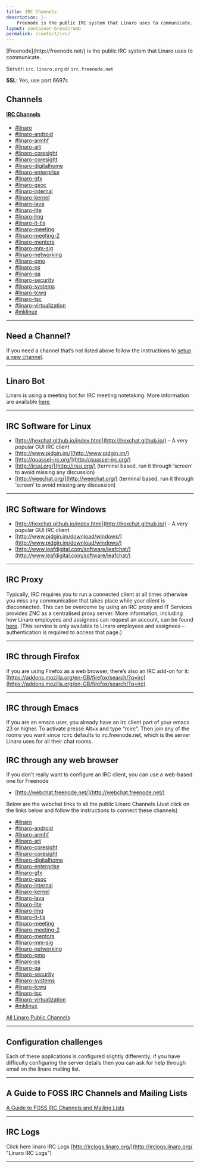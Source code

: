 ```yaml
---
title: IRC Channels
description: |-
    Freenode is the public IRC system that Linaro uses to communicate. Listing of all the IRC channels that Linaro uses to communicate.
layout: container-breadcrumb
permalink: /contact/irc/
---
```


<div class="row no-padding">
<div class="col-xs-12 text-center" markdown="1">
[Freenode](http://freenode.net/) is the public IRC system that Linaro uses to communicate.

Server: `irc.linaro.org` or `irc.freenode.net`

__SSL__: Yes, use port 6697s

## Channels

</div>
</div>
<div class="row no-padding">
<div class="col-xs-12">
<div class="panel-group" id="accordion" role="tablist" aria-multiselectable="true">
  <div class="panel panel-default">
    <div class="panel-heading" role="tab" id="headingOne">
      <h4 class="panel-title">
        <a role="button" data-toggle="collapse" data-parent="#accordion" href="#collapseOne" aria-expanded="true" aria-controls="collapseOne">
          IRC Channels
        </a>
      </h4>
    </div>
    <div id="collapseOne" class="panel-collapse collapse in" role="tabpanel" aria-labelledby="headingOne">
      <div class="panel-body">
        <ul class="list-group">
            <a href="irc://irc.freenode.net:+6697/linaro">
                <li class="list-group-item">#linaro</li>
            </a>
            <a href="irc://irc.freenode.net:+6697/linaro-android">
                <li class="list-group-item">#linaro-android </li>
            </a>
            <a href="irc://irc.freenode.net:+6697/linaro-armhf">
                <li class="list-group-item">#linaro-armhf</li>
            </a>
            <a href="irc://irc.freenode.net:+6697/linaro-art">
                <li class="list-group-item">#linaro-art</li>
            </a>
            <a href="irc://irc.freenode.net:+6697/linaro-coresight">
                <li class="list-group-item">#linaro-coresight</li>
            </a>
            <a href="irc://irc.freenode.net:+6697/linaro-coresight">
                <li class="list-group-item">#linaro-coresight</li>
            </a>
            <a href="irc://irc.freenode.net:+6697/linaro-digitalhome">
                <li class="list-group-item">#linaro-digitalhome</li>
            </a>
            <a href="irc://irc.freenode.net:+6697/linaro-enterprise">
                <li class="list-group-item">#linaro-enterprise</li>
            </a>
            <a href="irc://irc.freenode.net:+6697/linaro-gfx">
                <li class="list-group-item">#linaro-gfx</li>
            </a>
            <a href="irc://irc.freenode.net:+6697/linaro-gsoc">
                <li class="list-group-item">#linaro-gsoc</li>
            </a>
            <a href="irc://irc.freenode.net:+6697/linaro-internal">
                <li class="list-group-item">#linaro-internal</li>
            </a>
            <a href="irc://irc.freenode.net:+6697/linaro-kernel">
                <li class="list-group-item">#linaro-kernel</li>
            </a>
            <a href="irc://irc.freenode.net:+6697/linaro-lava">
                <li class="list-group-item">#linaro-lava</li>
            </a>
            <a href="irc://irc.freenode.net:+6697/linaro-lite">
                <li class="list-group-item">#linaro-lite</li>
            </a>
            <a href="irc://irc.freenode.net:+6697/linaro-lmg">
                <li class="list-group-item">#linaro-lmg</li>
            </a>
            <a href="irc://irc.freenode.net:+6697/linaro-lt-tls">
                <li class="list-group-item">#linaro-lt-tls</li>
            </a>
            <a href="irc://irc.freenode.net:+6697/linaro-meeting">
                <li class="list-group-item">#linaro-meeting </li>
            </a>
            <a href="irc://irc.freenode.net:+6697/linaro-meeting-2">
                <li class="list-group-item">#linaro-meeting-2</li>
            </a>
            <a href="irc://irc.freenode.net:+6697/linaro-mentors">
                <li class="list-group-item">#linaro-mentors</li>
            </a>
            <a href="irc://irc.freenode.net:+6697/linaro-mm-sig">
                <li class="list-group-item">#linaro-mm-sig</li>
            </a>
            <a href="irc://irc.freenode.net:+6697/linaro-networking">
                <li class="list-group-item">#linaro-networking</li>
            </a>
            <a href="irc://irc.freenode.net:+6697/linaro-pmo">
                <li class="list-group-item">#linaro-pmo</li>
            </a>
            <a href="irc://irc.freenode.net:+6697/linaro-ps">
                <li class="list-group-item">#linaro-ps</li>
            </a>
            <a href="irc://irc.freenode.net:+6697/linaro-qa">
                <li class="list-group-item">#linaro-qa</li>
            </a>
            <a href="irc://irc.freenode.net:+6697/linaro-security">
                <li class="list-group-item">#linaro-security</li>
            </a>
            <a href="irc://irc.freenode.net:+6697/linaro-systems">
                <li class="list-group-item">#linaro-systems</li>
            </a>
            <a href="irc://irc.freenode.net:+6697/linaro-tcwg">
                <li class="list-group-item">#linaro-tcwg</li>
            </a>
            <a href="irc://irc.freenode.net:+6697/linaro-tsc">
                <li class="list-group-item">#linaro-tsc</li>
            </a>
            <a href="irc://irc.freenode.net:+6697/linaro-virtualization">
                <li class="list-group-item">#linaro-virtualization</li>
            </a>
            <a href="irc://irc.freenode.net:+6697/mklinux">
                <li class="list-group-item">#mklinux</li>
            </a>
        </ul>
      </div>
    </div>
  </div>
</div>

</div>

* * *

<div class="row no-padding">

<div class="col-sm-6" markdown="1">

## Need a Channel?
If you need a channel that’s not listed above follow the instructions to [setup a new channel](https://wiki.linaro.org/GettingInvolved/IRC/channelsetup).

* * *

## Linaro Bot

Linaro is using a meeting bot for IRC meeting notetaking. More information are available [here](https://wiki.linaro.org/Resources/HowTo/LinaroBot)

* * *

## IRC Software for Linux

*   [http://hexchat.github.io/index.html](http://hexchat.github.io/) – A very popular GUI IRC client
*   [http://www.pidgin.im/](http://www.pidgin.im/)
*   [http://quassel-irc.org/](http://quassel-irc.org/)
*   [http://irssi.org/](http://irssi.org/) (terminal based, run it through ‘screen’ to avoid missing any discussion)
*   [http://weechat.org/](http://weechat.org/) (terminal based, run it through ‘screen’ to avoid missing any discussion)

* * *

## IRC Software for Windows

*   [http://hexchat.github.io/index.html](http://hexchat.github.io/) – A very popular GUI IRC client
*   [http://www.pidgin.im/download/windows/](http://www.pidgin.im/download/windows/)
*   [http://www.leafdigital.com/software/leafchat/](http://www.leafdigital.com/software/leafchat/)

* * *

## IRC Proxy

Typically, IRC requires you to run a connected client at all times otherwise you miss any communication that takes place while your client is disconnected. This can be overcome by using an IRC proxy and IT Services provides ZNC as a centralised proxy server. More information, including how Linaro employees and assignees can request an account, can be found [here](https://collaborate.linaro.org/pages/viewpage.action?pageId=6717578). (This service is only available to Linaro employees and assignees – authentication is required to access that page.)

* * *

## IRC through Firefox

If you are using Firefox as a web browser, there’s also an IRC add-on for it: [https://addons.mozilla.org/en-GB/firefox/search/?q=irc](https://addons.mozilla.org/en-GB/firefox/search/?q=irc)

* * *

## IRC through Emacs

If you are an emacs user, you already have an irc client part of your emacs 23 or higher. To activate presse Alt+x and type “rcirc”. Then join any of the rooms you want since rcirc defaults to irc.freenode.net, which is the server Linaro uses for all their chat rooms.

</div>
<div class="col-sm-6" markdown="1">

## IRC through any web browser

<!-- <div class="well well-lg irc" class="lazyload" data-bg="/assets/images/content/the-lounge.svg">ircproxy.linaro.org</div> -->

If you don’t really want to configure an IRC client, you can use a web-based one for Freenode

*   [http://webchat.freenode.net/](http://webchat.freenode.net/)

Below are the webchat links to all the public Linaro Channels (Just click on the links below and follow the instructions to connect these channels)

<ul class="list-group">
    <a href="http://webchat.freenode.net?channels=linaro">
        <li class="list-group-item">#linaro</li>
    </a>
    <a href="http://webchat.freenode.net?channels=linaro-android">
        <li class="list-group-item">#linaro-android </li>
    </a>
    <a href="http://webchat.freenode.net?channels=linaro-armhf">
        <li class="list-group-item">#linaro-armhf</li>
    </a>
    <a href="http://webchat.freenode.net?channels=linaro-art">
        <li class="list-group-item">#linaro-art</li>
    </a>
    <a href="http://webchat.freenode.net?channels=linaro-coresight">
        <li class="list-group-item">#linaro-coresight</li>
    </a>
    <a href="http://webchat.freenode.net?channels=linaro-coresight">
        <li class="list-group-item">#linaro-coresight</li>
    </a>
    <a href="http://webchat.freenode.net?channels=linaro-digitalhome">
        <li class="list-group-item">#linaro-digitalhome</li>
    </a>
    <a href="http://webchat.freenode.net?channels=linaro-enterprise">
        <li class="list-group-item">#linaro-enterprise</li>
    </a>
    <a href="http://webchat.freenode.net?channels=linaro-gfx">
        <li class="list-group-item">#linaro-gfx</li>
    </a>
    <a href="http://webchat.freenode.net?channels=linaro-gsoc">
        <li class="list-group-item">#linaro-gsoc</li>
    </a>
    <a href="http://webchat.freenode.net?channels=linaro-internal">
        <li class="list-group-item">#linaro-internal</li>
    </a>
    <a href="http://webchat.freenode.net?channels=linaro-kernel">
        <li class="list-group-item">#linaro-kernel</li>
    </a>
    <a href="http://webchat.freenode.net?channels=linaro-lava">
        <li class="list-group-item">#linaro-lava</li>
    </a>
    <a href="http://webchat.freenode.net?channels=linaro-lite">
        <li class="list-group-item">#linaro-lite</li>
    </a>
    <a href="http://webchat.freenode.net?channels=linaro-lmg">
        <li class="list-group-item">#linaro-lmg</li>
    </a>
    <a href="http://webchat.freenode.net?channels=linaro-lt-tls">
        <li class="list-group-item">#linaro-lt-tls</li>
    </a>
    <a href="http://webchat.freenode.net?channels=linaro-meeting">
        <li class="list-group-item">#linaro-meeting </li>
    </a>
    <a href="http://webchat.freenode.net?channels=linaro-meeting-2">
        <li class="list-group-item">#linaro-meeting-2</li>
    </a>
    <a href="http://webchat.freenode.net?channels=linaro-mentors">
        <li class="list-group-item">#linaro-mentors</li>
    </a>
    <a href="http://webchat.freenode.net?channels=linaro-mm-sig">
        <li class="list-group-item">#linaro-mm-sig</li>
    </a>
    <a href="http://webchat.freenode.net?channels=linaro-networking">
        <li class="list-group-item">#linaro-networking</li>
    </a>
    <a href="http://webchat.freenode.net?channels=linaro-pmo">
        <li class="list-group-item">#linaro-pmo</li>
    </a>
    <a href="http://webchat.freenode.net?channels=linaro-ps">
        <li class="list-group-item">#linaro-ps</li>
    </a>
    <a href="http://webchat.freenode.net?channels=linaro-qa">
        <li class="list-group-item">#linaro-qa</li>
    </a>
    <a href="http://webchat.freenode.net?channels=linaro-security">
        <li class="list-group-item">#linaro-security</li>
    </a>
    <a href="http://webchat.freenode.net?channels=linaro-systems">
        <li class="list-group-item">#linaro-systems</li>
    </a>
    <a href="http://webchat.freenode.net?channels=linaro-tcwg">
        <li class="list-group-item">#linaro-tcwg</li>
    </a>
    <a href="http://webchat.freenode.net?channels=linaro-tsc">
        <li class="list-group-item">#linaro-tsc</li>
    </a>
    <a href="http://webchat.freenode.net?channels=linaro-virtualization">
        <li class="list-group-item">#linaro-virtualization</li>
    </a>
    <a href="http://webchat.freenode.net?channels=mklinux">
        <li class="list-group-item">#mklinux</li>
    </a>
</ul>

[All Linaro Public Channels](http://webchat.freenode.net/?channels=linaro%2Clinaro-android%2Clinaro-armhf%2Clinaro-big.little%2Clinaro-enterprise%2Clinaro-infrastructure%2Clinaro-kernel%2Clinaro-lava%2Clinaro-meeting%2Clinaro-meeting-2%2Clinaro-mm-sig%2Clinaro-multimedia%2Clinaro-pm%2Clinaro-tsc&uio=d4)

* * *

## Configuration challenges

Each of these applications is configured slightly differently; if you have difficulty configuring the server details then you can ask for help through email on the linaro mailing list.

* * *

## A Guide to FOSS IRC Channels and Mailing Lists

[A Guide to FOSS IRC Channels and Mailing Lists](https://docs.google.com/a/linaro.org/document/d/1DcXdJRdLvnpV9LB9GaCTncgz3LNDmoC7t2kNIK43X4Q/edit#heading=h.qggn1yjj1nbi)

* * *

## IRC Logs

Click here linaro IRC Logs [http://irclogs.linaro.org/](http://irclogs.linaro.org/ "Linaro IRC Logs")

</div>

</div>

* * *
